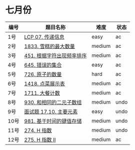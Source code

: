 # 七月份

**编号**|**题目名称**|**难度**|**状态**
--------|------------|--------|--------
1号|[LCP 07. 传递信息](./第1题%20LCP%2007.%20传递信息)|easy|ac
2号|[1833. 雪糕的最大数量](./第2题%201833.%20雪糕的最大数量)|medium|ac
3号|[451. 根据字符出现频率排序](./第3题%20451.%20根据字符出现频率排序)|medium|ac
4号|[645. 错误的集合](./第4题%20645.%20错误的集合)|easy|ac
5号|[726. 原子的数量](./第5题%20726.%20原子的数量)|hard|ac
6号|[1418. 点菜展示表](./第6题%201418.%20点菜展示表)|medium|ac
7号|[1711. 大餐计数](./第7题%201711.%20大餐计数)|medium|ac
8号|[930. 和相同的二元子数组](./第8题%20930.%20和相同的二元子数组)|medium|undo
9号|[面试题 17.10. 主要元素](./第9题%20面试题%2017.10.%20主要元素)|easy|undo
10号|[981. 基于时间的键值存储](./第10题%20981.%20基于时间的键值存储)|medium|undo
11号|[274. H 指数](./第11题%20274.%20H%20指数)|medium|undo
12号|[275. H 指数 II](./第12题%20275.%20H%20指数%20II)|medium|ac
